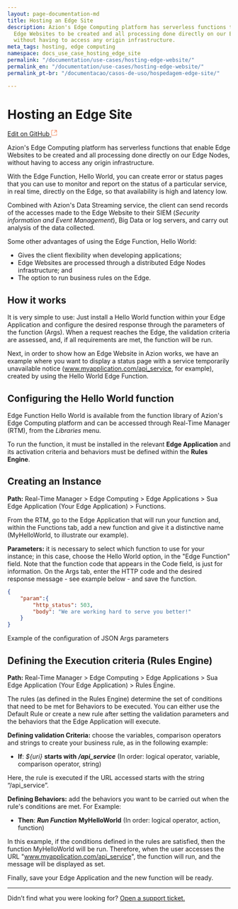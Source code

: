 ```yaml
---
layout: page-documentation-md
title: Hosting an Edge Site
description: Azion's Edge Computing platform has serverless functions that enable
  Edge Websites to be created and all processing done directly on our Edge Nodes,
  without having to access any origin infrastructure.
meta_tags: hosting, edge computing
namespace: docs_use_case_hosting_edge_site
permalink: "/documentation/use-cases/hosting-edge-website/"
permalink_en: "/documentation/use-cases/hosting-edge-website/"
permalink_pt-br: "/documentacao/casos-de-uso/hospedagem-edge-site/"

---
```

# Hosting an Edge Site

[Edit on GitHub <svg width="14" height="14" xmlns="http://www.w3.org/2000/svg"><g fill="none" stroke="#F3652B"><path d="M4.81.71H.672v11.43H12.1V8.001" stroke-width=".8"/><path d="M6.87.786h5.155V5.94M6.31 6.5L12.026.786"/></g></svg>](https://github.com/aziontech/docs_en/edit/master/use-cases/hosting-edge-site/2021-01-14-index.md)

Azion's Edge Computing platform has serverless functions that enable Edge Websites to be created and all processing done directly on our Edge Nodes, without having to access any origin infrastructure. 

With the Edge Function, Hello World, you can create error or status pages that you can use to monitor and report on the status of a particular service, in real time, directly on the Edge, so that availability is high and latency low.

Combined with Azion's Data Streaming service, the client can send records of the accesses made to the Edge Website to their SIEM (_Security information and Event Management_), Big Data or log servers, and carry out analysis of the data collected.

Some other advantages of using the Edge Function, Hello World:

* Gives the client flexibility when developing applications;
* Edge Websites are processed through a distributed Edge Nodes infrastructure; and
* The option to run business rules on the Edge.

## How it works

It is very simple to use: Just install a Hello World function within your Edge Application and configure the desired response through the parameters of the function (Args). When a request reaches the Edge, the validation criteria are assessed, and, if all requirements are met, the function will be run.

Next, in order to show how an Edge Website in Azion works, we have an example where you want to display a status page with a service temporarily unavailable notice (www.myapplication.com/api_service, for example), created by using the Hello World Edge Function. 

## Configuring the Hello World function

Edge Function Hello World is available from the function library of Azion's Edge Computing platform and can be accessed through Real-Time Manager (RTM), from the _Libraries_ menu.

To run the function, it must be installed in the relevant **Edge Application** and its activation criteria and behaviors must be defined within the **Rules Engine**.

## Creating an Instance

**Path:** Real-Time Manager > Edge Computing > Edge Applications > Sua Edge Application (Your Edge Application) > Functions.

From the RTM, go to the Edge Application that will run your function and, within the Functions tab, add a new function and give it a distinctive name (MyHelloWorld, to illustrate our example).

**Parameters:** it is necessary to select which function to use for your instance; in this case, choose the Hello World option, in the "Edge Function" field. Note that the function code that appears in the Code field, is just for information. On the Args tab, enter the HTTP code and the desired response message - see example below - and save the function. 
``` json
{
    "param":{
        "http_status": 503,
        "body": "We are working hard to serve you better!"
    }
}
```
Example of the configuration of JSON Args parameters

## Defining the Execution criteria (Rules Engine)

**Path:** Real-Time Manager > Edge Computing > Edge Applications > Sua Edge Application (Your Edge Application) > Rules Engine.

The rules (as defined in the Rules Engine) determine the set of conditions that need to be met for Behaviors to be executed. You can either use the Default Rule or create a new rule after setting the validation parameters and the behaviors that the Edge Application will execute.

**Defining validation Criteria:** choose the variables, comparison operators and strings to create your business rule, as in the following example:

* **If**: _${uri}_ **starts with** ***/api_service***
(In order: logical operator, variable, comparison operator, string)

Here, the rule is executed if the URL accessed starts with the string “/api_service”.

**Defining Behaviors:** add the behaviors you want to be carried out when the rule's conditions are met. For Example:

* **Then**: ***Run Function*** **MyHelloWorld**
(In order: logical operator, action, function)

In this example, if the conditions defined in the rules are satisfied, then the function MyHelloWorld will be run. Therefore, when the user accesses the URL "www.myapplication.com/api_service", the function will run, and the message will be displayed as set.

Finally, save your Edge Application and the new function will be ready. 

---

Didn’t find what you were looking for? [Open a support ticket.](https://tickets.azion.com/)